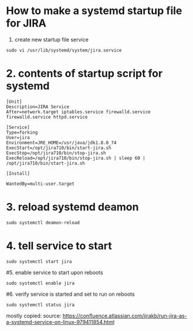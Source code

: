 # How to make a systemd startup file for JIRA

1. create new startup file service 

```
sudo vi /usr/lib/systemd/system/jira.service
```

# 2. contents of startup script for systemd
``` 
[Unit]
Description=JIRA Service
After=network.target iptables.service firewalld.service firewalld.service httpd.service

[Service]
Type=forking
User=jira
Environment=JRE_HOME=/usr/java/jdk1.8.0_74
ExecStart=/opt/jira710/bin/start-jira.sh
ExecStop=/opt/jira710/bin/stop-jira.sh
ExecReload=/opt/jira710/bin/stop-jira.sh | sleep 60 | /opt/jira710/bin/start-jira.sh

[Install]

WantedBy=multi-user.target
```

# 3. reload systemd deamon
```
sudo systemctl deamon-reload
```

# 4. tell service to start 
 ```
 sudo systemctl start jira
 ```
 
#5. enable service to start upon reboots
```
sudo systemctl enable jira
```

#6. verify service is started and set to run on reboots
```
sudo systemctl status jira
```
mostly copied: 
source: https://confluence.atlassian.com/jirakb/run-jira-as-a-systemd-service-on-linux-979411854.html
